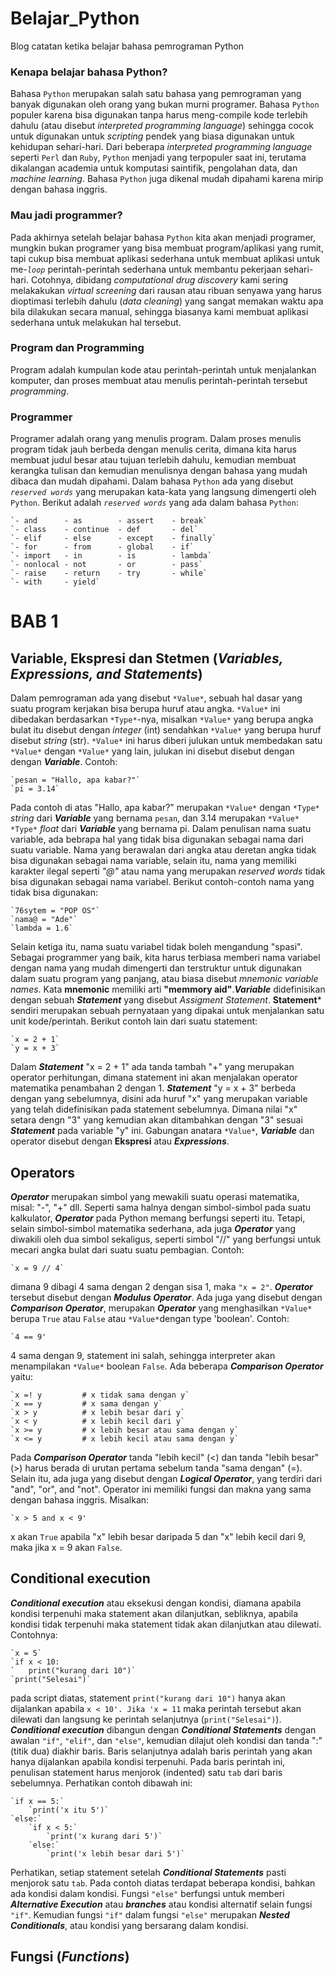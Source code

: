 # Belajar_Python
Blog catatan ketika belajar bahasa pemrograman Python

### Kenapa belajar bahasa Python?
Bahasa `Python` merupakan salah satu bahasa yang pemrograman yang banyak digunakan oleh orang yang bukan murni programer. Bahasa `Python` populer karena bisa digunakan tanpa harus meng-compile kode terlebih dahulu (atau disebut *interpreted programming language*) sehingga cocok untuk digunakan untuk *scripting* pendek yang biasa digunakan untuk kehidupan sehari-hari. Dari beberapa *interpreted programming language* seperti `Perl` dan `Ruby`, `Python` menjadi yang terpopuler saat ini, terutama dikalangan academia untuk komputasi saintifik, pengolahan data, dan *machine learning*. Bahasa `Python` juga dikenal mudah dipahami karena mirip dengan bahasa inggris.

### Mau jadi programmer?
Pada akhirnya setelah belajar bahasa `Python` kita akan menjadi programer, mungkin bukan programer yang bisa membuat program/aplikasi yang rumit, tapi cukup bisa membuat aplikasi sederhana untuk membuat aplikasi untuk me-*`loop`* perintah-perintah sederhana untuk membantu pekerjaan sehari-hari. Cotohnya, dibidang *computational drug discovery* kami sering melakakukan *virtual screening* dari rausan atau ribuan senyawa yang harus dioptimasi terlebih dahulu (*data cleaning*) yang sangat memakan waktu apa bila dilakukan secara manual, sehingga biasanya kami membuat aplikasi sederhana untuk melakukan hal tersebut. 

### Program dan Programming
Program adalah kumpulan kode atau perintah-perintah untuk menjalankan komputer, dan proses membuat atau menulis perintah-perintah tersebut *programming*.

### Programmer 
Programer adalah orang yang menulis program. Dalam proses menulis program tidak jauh berbeda dengan menulis cerita, dimana kita harus membuat judul besar atau tujuan terlebih dahulu, kemudian membuat kerangka tulisan dan kemudian menulisnya dengan bahasa yang mudah dibaca dan mudah dipahami. Dalam bahasa `Python` ada yang disebut *`reserved words`* yang merupakan kata-kata yang langsung dimengerti oleh `Python`. Berikut adalah *`reserved words`* yang ada dalam bahasa `Python`:

	`- and		- as		- assert	- break`
	`- class	- continue	- def		- del`
	`- elif		- else		- except	- finally`
	`- for		- from		- global	- if`
	`- import	- in		- is		- lambda`
	`- nonlocal	- not		- or		- pass`
	`- raise	- return	- try		- while`
	`- with		- yield`




# BAB 1
## Variable, Ekspresi dan Stetmen (*Variables, Expressions, and Statements*)

Dalam pemrograman ada yang disebut `*Value*`, sebuah hal dasar yang suatu program kerjakan bisa berupa huruf atau angka. `*Value*` ini dibedakan berdasarkan `*Type*`-nya, misalkan `*Value*` yang berupa angka bulat itu disebut dengan *integer* (int) sendahkan `*Value*` yang berupa huruf disebut *string* (str). `*Value*` ini harus diberi julukan untuk membedakan satu `*Value*` dengan `*Value*` yang lain, julukan ini disebut disebut dengan dengan ***Variable***. Contoh: 

	`pesan = "Hallo, apa kabar?"`
	`pi = 3.14`

Pada contoh di atas "Hallo, apa kabar?" merupakan `*Value*` dengan `*Type*` *string* dari ***Variable*** yang bernama `pesan`, dan 3.14 merupakan `*Value*` `*Type*` *float* dari ***Variable*** yang bernama pi. Dalam penulisan nama suatu variable, ada bebrapa hal yang tidak bisa digunakan sebagai nama dari suatu variable. Nama yang berawalan dari angka atau deretan angka tidak bisa digunakan sebagai nama variable, selain itu, nama yang memiliki karakter ilegal seperti *"@"* atau nama yang merupakan *reserved words* tidak bisa digunakan sebagai nama variabel. Berikut contoh-contoh nama yang tidak bisa digunakan:

	`76sytem = "POP OS"`
	`nama@ = "Ade"`
	`lambda = 1.6`

Selain ketiga itu, nama suatu variabel tidak boleh mengandung "spasi". Sebagai programmer yang baik, kita harus terbiasa memberi nama variabel dengan nama yang mudah dimengerti dan terstruktur untuk digunakan dalam suatu program yang panjang, atau biasa disebut *mnemonic variable names*. Kata **mnemonic** memiliki arti **"memmory aid"**.***Variable*** didefinisikan dengan sebuah ***Statement*** yang disebut *Assigment Statement*. **Statement*** sendiri merupakan sebuah pernyataan yang dipakai untuk menjalankan satu unit kode/perintah. Berikut contoh lain dari suatu statement:

	`x = 2 + 1`
	`y = x + 3`

Dalam ***Statement*** "x =  2 + 1" ada tanda tambah "+" yang merupakan operator perhitungan, dimana statement ini akan menjalakan operator matematika penambahan 2 dengan 1. ***Statement*** "y = x + 3" berbeda dengan yang sebelumnya, disini ada huruf "x" yang merupakan variable yang telah didefinisikan pada statement sebelumnya. Dimana nilai "x" setara dengn "3" yang kemudian akan ditambahkan dengan "3" sesuai ***Statement*** pada variable "y" ini. Gabungan anatara `*Value*`, ***Variable*** dan operator disebut dengan **Ekspresi** atau ***Expressions***. 



## Operators

***Operator*** merupakan simbol yang mewakili suatu operasi matematika, misal: "-", "+" dll. Seperti sama halnya dengan simbol-simbol pada suatu kalkulator, ***Operator*** pada Python memang berfungsi seperti itu. Tetapi, selain simbol-simbol matematika sederhana, ada juga ***Operator*** yang diwakili oleh dua simbol sekaligus, seperti simbol "//" yang berfungsi untuk mecari angka bulat dari suatu suatu pembagian. Contoh:

	`x = 9 // 4`

dimana 9 dibagi 4 sama dengan 2 dengan sisa 1, maka `"x = 2"`. ***Operator*** tersebut disebut dengan ***Modulus Operator***. Ada juga yang disebut dengan ***Comparison Operator***, merupakan ***Operator*** yang menghasilkan `*Value*` berupa `True` atau `False` atau `*Value*`dengan type 'boolean'. Contoh:

	`4 == 9'

4 sama dengan 9, statement ini salah, sehingga interpreter akan menampilakan `*Value*` boolean `False`. Ada beberapa ***Comparison Operator*** yaitu:

	`x =! y 		# x tidak sama dengan y`
	`x == y 		# x sama dengan y`
	`x > y 			# x lebih besar dari y`
	`x < y 			# x lebih kecil dari y`
	`x >= y 		# x lebih besar atau sama dengan y`
	`x <= y 		# x lebih kecil atau sama dengan y`

Pada ***Comparison Operator*** tanda "lebih kecil" (<) dan tanda "lebih besar" (>) harus berada di urutan pertama sebelum tanda "sama dengan" (=). Selain itu, ada juga yang disebut dengan ***Logical Operator***, yang terdiri dari "and", "or", and "not". Operator ini memiliki fungsi dan makna yang sama dengan bahasa inggris. Misalkan:

	`x > 5 and x < 9'

x akan `True` apabila "x" lebih besar daripada 5 dan "x" lebih kecil dari 9, maka jika x = 9 akan `False`. 



## Conditional execution   

***Conditional execution*** atau eksekusi dengan kondisi, diamana apabila kondisi terpenuhi maka statement akan dilanjutkan, sebliknya, apabila kondisi tidak terpenuhi maka statement tidak akan dilanjutkan atau dilewati. Contohnya:

	`x = 5`
	`if x < 10:
	`	print("kurang dari 10")`
	`print("Selesai")`

pada script diatas, statement `print("kurang dari 10")` hanya akan dijalankan apabila `x < 10'. Jika 'x = 11` maka perintah tersebut akan dilewati dan langsung ke perintah selanjutnya (`print("Selesai")`). ***Conditional execution*** dibangun dengan ***Conditional Statements*** dengan awalan `"if"`, `"elif"`, dan `"else"`, kemudian dilajut oleh kondisi dan tanda ":" (titik dua) diakhir baris. Baris selanjutnya adalah baris perintah yang akan hanya dijalankan apabila kondisi terpenuhi. Pada baris perintah ini, penulisan statement harus menjorok (indented) satu `tab` dari baris sebelumnya. Perhatikan contoh dibawah ini:

	`if x == 5:`
		`print('x itu 5')`
	`else:`
		`if x < 5:`
			`print('x kurang dari 5')`
		`else:`
			`print('x lebih besar dari 5')`

Perhatikan, setiap statement setelah ***Conditional Statements*** pasti menjorok satu `tab`. Pada contoh diatas terdapat beberapa kondisi, bahkan ada kondisi dalam kondisi. Fungsi `"else"` berfungsi untuk memberi ***Alternative Execution*** atau ***branches*** atau kondisi alternatif selain fungsi `"if"`. Kemudian fungsi `"if"` dalam fungsi `"else"` merupakan ***Nested Conditionals***, atau kondisi yang bersarang dalam kondisi.  



## Fungsi (*Functions*)
 

 

 

 
